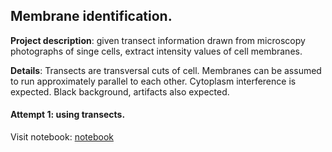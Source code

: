 ## Membrane identification.

**Project description**: given transect information drawn from microscopy photographs of singe cells, 
extract intensity values of cell membranes. 

**Details**: Transects are transversal cuts of cell. Membranes can be assumed to run approximately parallel to each other. Cytoplasm interference is expected. Black background, artifacts also expected.

#### Attempt 1: using transects.

Visit notebook: [notebook](https://nbviewer.jupyter.org/github/SantosJGND/Membranes/blob/master/transects_MS.ipynb)